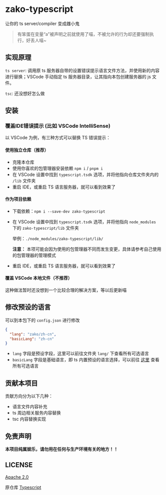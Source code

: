 # zako-typescript

让你的 ts server/compiler 变成雌小鬼

> 有笨蛋在变量“a”被声明之前就使用了喵，不被允许的行为却还要强制执行，好丢人喵~

## 实现原理

`ts server`: 调用原 ts 服务器自带的设置错误提示语言文件方法，并使用新的内容进行替换；VSCode 手动指定 ts 服务器目录，让其指向本包创建服务器的 js 文件。

`tsc`: 还没想好怎么做

## 安装

### 覆盖IDE错误提示 (比如 VSCode IntelliSense)

以 VSCode 为例，有三种方式可以替换 TS 错误提示：

#### 使用独立仓库（推荐）

- 克隆本仓库
- 使用你喜欢的包管理器安装依赖 `npm i` / `pnpm i`
- 在 VSCode 设置中找到 `typescript.tsdk` 选项，并将他指向仓库文件夹内的 `/lib` 文件夹
- 重启 IDE，或重启 TS 语言服务器，就可以看到效果了

#### 作为项目依赖

- 下载依赖：`npm i --save-dev zako-typescript`
- 在 VSCode 设置中找到 `typescript.tsdk` 选项，并将他指向 `node_modules` 下的 `zako-typescript/lib` 文件夹
  
  举例：`./node_modules/zako-typescript/lib/`

  **注意：** 本项可能会因为使用的包管理器不同而发生变更，具体请参考自己使用的包管理器的管理模式
  
- 重启 IDE，或重启 TS 语言服务器，就可以看到效果了

#### 覆盖 VSCode 本地文件（不推荐）

这种做法暂时还没想到一个比较合理的解决方案，等以后更新喵

## 修改预设的语言

可以到本包下的 `config.json` 进行修改

```json
{
  "lang": "zako/zh-cn",
  "basicLang": "zh-cn"
}
```

- `lang` 字段是预设字段，这里可以前往文件夹 `lang/` 下查看所有可选语言
- `basicLang` 字段是基础语言，即 ts 内置预设的语言选择，可以前往 [这里](https://github.com/microsoft/TypeScript/tree/main/src/loc/lcl) 查看所有可选语言

## 贡献本项目

贡献方向分为以下几种：

- 语言文件内容补充
- ts 周边相关服务内容替换
- tsc 内容替换实现

## 免责声明

**本项目纯属娱乐，请勿用在任何与生产环境有关的地方！！**

## LICENSE

[Apache 2.0](./LICENSE)

原仓库 [Typescript](https://github.com/microsoft/TypeScript)

